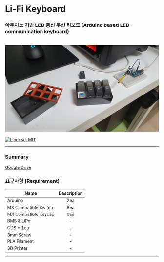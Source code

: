 # Li-Fi Keyboard
### 아두이노 기반 LED 통신 무선 키보드 (Arduino based LED communication keyboard)

<br />

<img src="img/img1.jpg" width="700px"/>

<br />

[![License: MIT](https://img.shields.io/badge/License-MIT-yellow.svg)](https://opensource.org/licenses/MIT)

----------------------------------------
### Summary
[Google Drive](https://drive.google.com/drive/folders/1Ty6BFvXO7SNcPj76tcfbrAIMB9dhp4Xn?usp=sharing)

### 요구사항 (Requirement)
| Name                 | Description |
| -------------------- | :---------: |
| Arduino              |     2ea     |
| MX Compatible Switch |     8ea     |
| MX Compatible Keycap |     8ea     |
| BMS & LiPo           |      -      |
| CDS * 1ea            |      -      |
| 3mm Screw            |      -      |
| PLA Filament         |      -      |
| 3D Printer           |      -      |

-----------------------------------------------

